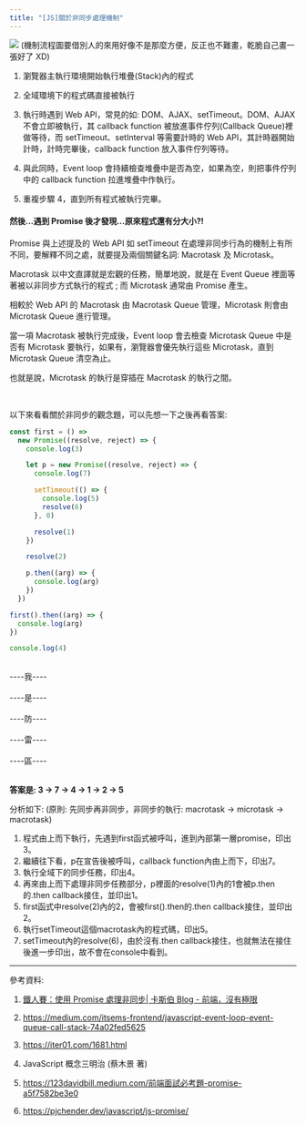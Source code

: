 ```yaml
---
title: "[JS]關於非同步處理機制"
---
```


![](https://static.coderbridge.com/img/OsmandLN/7b95351b49dd4e129e10eaaba67671e7.png)
(機制流程圖要借別人的來用好像不是那麼方便，反正也不難畫，乾脆自己畫一張好了 XD)

1. 瀏覽器主執行環境開始執行堆疊(Stack)內的程式

2. 全域環境下的程式碼直接被執行

3. 執行時遇到 Web API，常見的如: DOM、AJAX、setTimeout。DOM、AJAX 不會立即被執行，其 callback function 被放進事件佇列(Callback Queue)裡做等待，而 setTimeout、setInterval 等需要計時的 Web API，其計時器開始計時，計時完畢後，callback function 放入事件佇列等待。

4. 與此同時，Event loop 會持續檢查堆疊中是否為空，如果為空，則把事件佇列中的 callback function 拉進堆疊中作執行。

5. 重複步驟 4，直到所有程式被執行完畢。

#### 然後...遇到 Promise 後才發現...原來程式還有分大小?!

Promise 與上述提及的 Web API 如 setTimeout 在處理非同步行為的機制上有所不同，要解釋不同之處，就要提及兩個關鍵名詞: Macrotask 及 Microtask。

Macrotask 以中文直譯就是宏觀的任務，簡單地說，就是在 Event Queue 裡面等著被以非同步方式執行的程式 ; 而 Microtask 通常由 Promise 產生。

相較於 Web API 的 Macrotask 由 Macrotask Queue 管理，Microtask 則會由 Microtask Queue 進行管理。

當一項 Macrotask 被執行完成後，Event loop 會去檢查 Microtask Queue 中是否有 Microtask 要執行，如果有，瀏覽器會優先執行這些 Microtask，直到 Microtask Queue 清空為止。

也就是說，Microtask 的執行是穿插在 Macrotask 的執行之間。

<br/>

以下來看看關於非同步的觀念題，可以先想一下之後再看答案:

```javascript
const first = () =>
  new Promise((resolve, reject) => {
    console.log(3)

    let p = new Promise((resolve, reject) => {
      console.log(7)

      setTimeout(() => {
        console.log(5)
        resolve(6)
      }, 0)

      resolve(1)
    })

    resolve(2)

    p.then((arg) => {
      console.log(arg)
    })
  })

first().then((arg) => {
  console.log(arg)
})

console.log(4)
```

<br>
----我----<br>
<br>
----是----<br>
<br>
----防----<br>
<br>
----雷----<br>
<br>
----區----<br>
<br>

<strong>答案是: 3 &#8594; 7 &#8594; 4 &#8594; 1 &#8594; 2 &#8594; 5 </strong>

分析如下: (原則: 先同步再非同步，非同步的執行: macrotask &#8594; microtask &#8594; macrotask)

1. 程式由上而下執行，先遇到first函式被呼叫，進到內部第一層promise，印出3。
2. 繼續往下看，p在宣告後被呼叫，callback function內由上而下，印出7。
3. 執行全域下的同步任務，印出4。
4. 再來由上而下處理非同步任務部分，p裡面的resolve(1)內的1會被p.then的.then callback接住，並印出1。
5. first函式中resolve(2)內的2，會被first().then的.then callback接住，並印出2。
6. 執行setTimeout這個macrotask內的程式碼，印出5。
7. setTimeout內的resolve(6)，由於沒有.then callback接住，也就無法在接住後進一步印出，故不會在console中看到。

<hr>

參考資料:

1. [鐵人賽：使用 Promise 處理非同步| 卡斯伯 Blog - 前端，沒有極限](https://www.casper.tw/javascript/2017/12/29/javascript-proimse/)

2. https://medium.com/itsems-frontend/javascript-event-loop-event-queue-call-stack-74a02fed5625

3. https://iter01.com/1681.html

4. JavaScript 概念三明治 (蔡木景 著)

5. https://123davidbill.medium.com/前端面試必考題-promise-a5f7582be3e0

6. https://pjchender.dev/javascript/js-promise/
